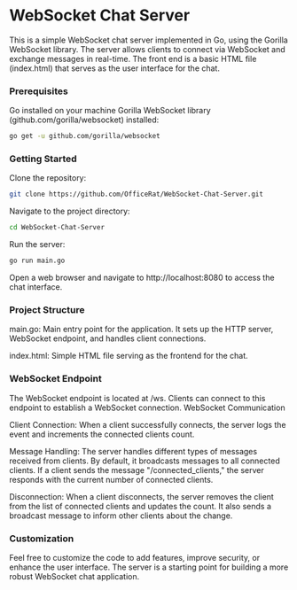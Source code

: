 # WebSocket Chat Server

This is a simple WebSocket chat server implemented in Go, using the Gorilla WebSocket library. The server allows clients to connect via WebSocket and exchange messages in real-time. The front end is a basic HTML file (index.html) that serves as the user interface for the chat.
### Prerequisites

Go installed on your machine
Gorilla WebSocket library (github.com/gorilla/websocket) installed:

```bash
go get -u github.com/gorilla/websocket
```
### Getting Started

Clone the repository:

```bash
git clone https://github.com/OfficeRat/WebSocket-Chat-Server.git
```
Navigate to the project directory:

```bash
cd WebSocket-Chat-Server
```
Run the server:

```bash
go run main.go
```
Open a web browser and navigate to http://localhost:8080 to access the chat interface.

### Project Structure
main.go: Main entry point for the application. It sets up the HTTP server, WebSocket endpoint, and handles client connections.
 
index.html: Simple HTML file serving as the frontend for the chat.

### WebSocket Endpoint

The WebSocket endpoint is located at /ws. Clients can connect to this endpoint to establish a WebSocket connection.
WebSocket Communication

Client Connection: When a client successfully connects, the server logs the event and increments the connected clients count.

Message Handling: The server handles different types of messages received from clients. By default, it broadcasts messages to all connected clients. If a client sends the message "/connected_clients," the server responds with the current number of connected clients.

Disconnection: When a client disconnects, the server removes the client from the list of connected clients and updates the count. It also sends a broadcast message to inform other clients about the change.

### Customization

Feel free to customize the code to add features, improve security, or enhance the user interface. The server is a starting point for building a more robust WebSocket chat application.